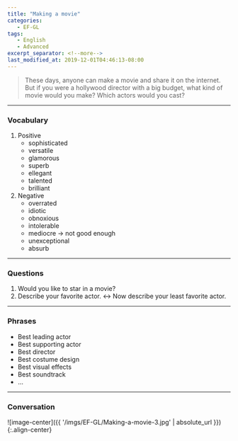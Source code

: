 ```yaml
---
title: "Making a movie"
categories:
   - EF-GL
tags:
   - English
   - Advanced
excerpt_separator: <!--more-->
last_modified_at: 2019-12-01T04:46:13-08:00
---
```

> These days, anyone can make a movie and share it on the internet. But if you were a hollywood director with a big budget, what kind of movie would you make? Which actors would you cast?
<!--more-->
----------------------
### Vocabulary
1. Positive
   - sophisticated
   - versatile
   - glamorous
   - superb
   - ellegant
   - talented
   - brilliant
2. Negative
   - overrated
   - idiotic
   - obnoxious
   - intolerable
   - mediocre -> not good enough
   - unexceptional
   - absurb

----------------------
### Questions
1. Would you like to star in a movie?
2. Describe your favorite actor. <-> Now describe your least favorite actor.

----------------------
### Phrases
- Best leading actor
- Best supporting actor
- Best director
- Best costume design
- Best visual effects
- Best soundtrack
- ...

----------------------
### Conversation
![image-center]({{ '/imgs/EF-GL/Making-a-movie-3.jpg' | absolute_url }}){:.align-center}

